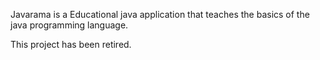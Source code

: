 Javarama is a Educational java application that teaches the basics of the java programming language. 

This project has been retired.

